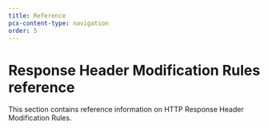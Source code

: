 ```yaml
---
title: Reference
pcx-content-type: navigation
order: 5
---
```


# Response Header Modification Rules reference

This section contains reference information on HTTP Response Header Modification Rules.

<DirectoryListing path="/transform/response-header-modification/reference" />
